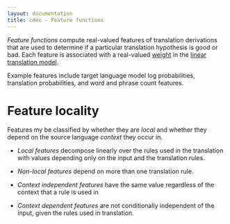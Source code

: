 ```yaml
---
layout: documentation
title: cdec - Feature functions
---
```

*Feature functions* compute real-valued features of translation derivations that are used to determine if a particular translation hypothesis is good or bad. Each feature is associated with a real-valued [weight](weights.html) in the [linear translation model](linear-models.html).

Example features include target language model log probabilities, translation probabilities, and word and phrase count features.

# Feature locality
Features my be classified by whether they are *local* and whether they depend on the source language *context* they occur in.

 - *Local features* decompose linearly over the rules used in the translation with values depending only on the input and the translation rules.
 - *Non-local features* depend on more than one translation rule.

 - *Context independent features* have the same value regardless of the context that a rule is used in
 - *Context dependent features* are not conditionally independent of the input, given the rules used in translation.


